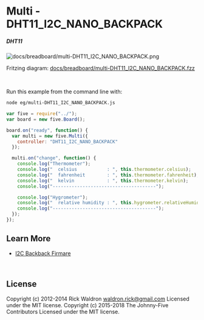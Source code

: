 <!--remove-start-->

# Multi - DHT11_I2C_NANO_BACKPACK

<!--remove-end-->






##### DHT11



![docs/breadboard/multi-DHT11_I2C_NANO_BACKPACK.png](breadboard/multi-DHT11_I2C_NANO_BACKPACK.png)<br>

Fritzing diagram: [docs/breadboard/multi-DHT11_I2C_NANO_BACKPACK.fzz](breadboard/multi-DHT11_I2C_NANO_BACKPACK.fzz)

&nbsp;




Run this example from the command line with:
```bash
node eg/multi-DHT11_I2C_NANO_BACKPACK.js
```


```javascript
var five = require("../");
var board = new five.Board();

board.on("ready", function() {
  var multi = new five.Multi({
    controller: "DHT11_I2C_NANO_BACKPACK"
  });

  multi.on("change", function() {
    console.log("Thermometer");
    console.log("  celsius           : ", this.thermometer.celsius);
    console.log("  fahrenheit        : ", this.thermometer.fahrenheit);
    console.log("  kelvin            : ", this.thermometer.kelvin);
    console.log("--------------------------------------");

    console.log("Hygrometer");
    console.log("  relative humidity : ", this.hygrometer.relativeHumidity);
    console.log("--------------------------------------");
  });
});

```









## Learn More

- [I2C Backback Firmare](https://github.com/rwaldron/johnny-five/blob/master/firmwares/dht_i2c_nano_backpack.ino)

&nbsp;

<!--remove-start-->

## License
Copyright (c) 2012-2014 Rick Waldron <waldron.rick@gmail.com>
Licensed under the MIT license.
Copyright (c) 2015-2018 The Johnny-Five Contributors
Licensed under the MIT license.

<!--remove-end-->

